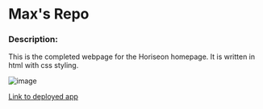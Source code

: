 # Max's Repo 
### Description:
This is the completed webpage for the Horiseon homepage. It is written in html with css styling. 


![image](https://user-images.githubusercontent.com/76963881/119906013-f83d1000-bf12-11eb-91d3-34bd82af8f1a.png)

[Link to deployed app](https://maxdamoe.github.io/Horiseon-Bootcamp-project/)
